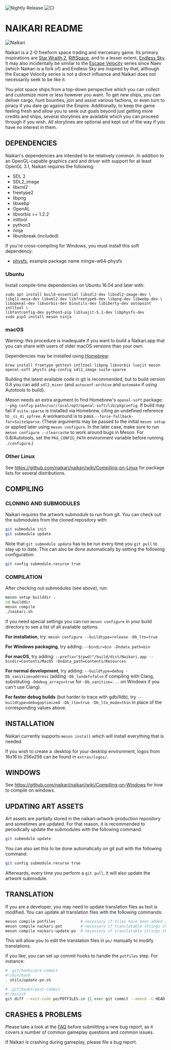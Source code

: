 ![Nightly Release](https://github.com/naikari/naikari/workflows/Nightly%20Release/badge.svg) ![CI](https://github.com/naikari/naikari/workflows/CI/badge.svg)
# NAIKARI README

![Naikari](https://naikari.github.io/images/logo.png)

Naikari is a 2-D freeform space trading and mercenary game. Its primary
inspirations are [Star Wraith 2](https://archive.org/details/swizzle_demu_SW2),
[RiftSpace](https://archive.org/details/RiftSpace), and to a lesser extent,
[Endless Sky](https://endless-sky.github.io). It may also incidentally be
similar to the
[Escape Velocity](https://en.wikipedia.org/wiki/Escape_Velocity_(video_game))
series since Naev (which Naikari is a fork of) and Endless Sky are inspired by
that, although the Escape Velocity series is not a direct influence and Naikari
does not necessarily seek to be like it.

You pilot space ships from a top-down perspective which you can collect and
customize more or less however you want. To get new ships, you can deliver
cargo, hunt bounties, join and assist various factions, or even turn to piracy
if you dare go against the Empire. Additionally, to keep the game feeling fresh
and allow you to seek out goals beyond just getting more credits and ships,
several storylines are available which you can proceed through if you wish.
All storylines are optional and kept out of the way if you have no interest in
them.

## DEPENDENCIES

Naikari's dependencies are intended to be relatively common. In addition to an
OpenGL-capable graphics card and driver with support for at least OpenGL 3.1,
Naikari requires the following:
* SDL 2
* SDL2_image
* libxml2
* freetype2
* libpng
* libwebp
* OpenAL
* libvorbis >= 1.2.2
* intltool
* python3
* ninja
* libunibreak (included)

If you're cross-compiling for Windows, you must install this soft dependency:
* [physfs](https://icculus.org/physfs/), example package name mingw-w64-physfs


### Ubuntu

Install compile-time dependencies on Ubuntu 16.04 and later with:

```
sudo apt install build-essential libsdl2-dev libsdl2-image-dev \
libgl1-mesa-dev libxml2-dev libfreetype6-dev libpng-dev libwebp-dev \
libopenal-dev libvorbis-dev binutils-dev libiberty-dev autopoint intltool \
libfontconfig-dev python3-pip libluajit-5.1-dev libphysfs-dev
sudo pip3 install meson ninja
```

### macOS

Warning: this procedure is inadequate if you want to build a Naikari.app that you can share with users of older macOS versions than your own.

Dependencies may be installed using [Homebrew](https://brew.sh):
```
brew install freetype gettext intltool libpng libvorbis luajit meson openal-soft physfs pkg-config sdl2_image suite-sparse
```
Building the latest available code in git is recommended, but to build version 0.8 you can add `sdl2_mixer` (and `autoconf-archive` and `automake` if using Autotools to build).

Meson needs an extra argument to find Homebrew's `openal-soft` package: `--pkg-config-path=/usr/local/opt/openal-soft/lib/pkgconfig`.
If build may fail if `suite-sparse` is installed via Homebrew, citing an undefined reference to `_cs_di_spfree`. A workaround is to pass `--force-fallback-for=SuiteSparse`.
(These arguments may be passed to the initial `meson setup` or applied later using `meson configure`. In the later case, make sure to run `meson configure --clearcache` to work around bugs in Meson. For 0.8/Autotools, set the `PKG_CONFIG_PATH` environment variable before running `./configure`.)

### Other Linux

See https://github.com/naikari/naikari/wiki/Compiling-on-Linux for
package lists for several distributions.

## COMPILING

### CLONING AND SUBMODULES

Naikari requires the artwork submodule to run from git. You can check out the
submodules from the cloned repository with:

```bash
git submodule init
git submodule update
```

Note that `git submodule update` has to be run every time you `git pull` to stay
up to date. This can also be done automatically by setting the following
configuration:

```bash
git config submodule.recurse true
```

### COMPILATION

After checking out submodules (see above), run:

```bash
meson setup builddir .
cd builddir
meson compile
./naikari.sh
```

If you need special settings you can run `meson configure` in your build
directory to see a list of all available options.

**For installation**, try: `meson configure --buildtype=release -Db_lto=true`

**For Windows packaging**, try adding: `--bindir=bin -Dndata_path=bin`

**For macOS**, try adding: `--prefix="$(pwd)"/build/dist/Naikari.app --bindir=Contents/MacOS -Dndata_path=Contents/Resources`

**For normal development**, try adding: `--buildtype=debug -Db_sanitize=address` (adding `-Db_lundef=false` if compiling with Clang, substituting `-Ddebug_arrays=true` for `-Db_sanitize=...` on Windows if you can't use Clang).

**For faster debug builds** (but harder to trace with gdb/lldb), try `--buildtype=debugoptimized -Db_lto=true -Db_lto_mode=thin` in place of the corresponding values above.

## INSTALLATION

Naikari currently supports `meson install` which will install everything that
is needed.

If you wish to create a .desktop for your desktop environment, logos
from 16x16 to 256x256 can be found in `extras/logos/`.

## WINDOWS

See https://github.com/naikari/naikari/wiki/Compiling-on-Windows for how to compile on windows.

## UPDATING ART ASSETS

Art assets are partially stored in the naikari-artwork-production repository
and sometimes are updated. For that reason, it is recommended to periodically
update the submodules with the following command.

```bash
git submodule update
```

You can also set this to be done automatically on git pull with the following
command:

```bash
git config submodule.recurse true
```

Afterwards, every time you perform a `git pull`, it will also update the
artwork submodule.

## TRANSLATION

If you are a developer, you may need to update translation files as
text is modified. You can update all translation files with the
following commands:

```bash
meson compile potfiles           # necessary if files have been added or removed
meson compile naikari-pot        # necessary if translatable strings changed
meson compile naikari-update-po  # necessary if translatable strings changed
```

This will allow you to edit the translation files in `po/` manually to modify
translations.

If you like, you can set up commit hooks to handle the `potfiles` step. For instance:
```bash
# .git/hooks/pre-commit
#!/bin/bash
. utils/update-po.sh

# .git/hooks/post-commit
#!/bin/sh
git diff --exit-code po/POTFILES.in || exec git commit --amend -C HEAD po/POTFILES.in
```

## CRASHES & PROBLEMS

Please take a look at the [FAQ](https://github.com/naikari/naikari/wiki/FAQ)
before submitting a new bug report, as it covers a number of common gameplay
questions and common issues.

If Naikari is crashing during gameplay, please file a bug report.

